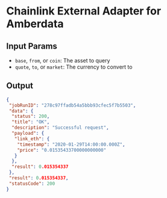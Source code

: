# Chainlink External Adapter for Amberdata

## Input Params

- `base`, `from`, or `coin`: The asset to query
- `quote`, `to`, or `market`: The currency to convert to

## Output

```json
{
 "jobRunID": "278c97ffadb54a5bbb93cfec5f7b5503",
 "data": {
  "status": 200,
  "title": "OK",
  "description": "Successful request",
  "payload": {
   "link_eth": {
    "timestamp": "2020-01-29T14:00:00.000Z",
    "price": "0.01535433700000000000"
   }
  },
  "result": 0.015354337
 },
 "result": 0.015354337,
 "statusCode": 200
}
```

